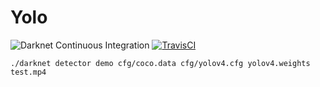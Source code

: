 # Yolo

![Darknet Continuous Integration](https://github.com/cenit/darknet/workflows/Darknet%20Continuous%20Integration/badge.svg)
[![TravisCI](https://travis-ci.org/AlexeyAB/darknet.svg?branch=master)](https://travis-ci.com/cenit/darknet)

`./darknet detector demo cfg/coco.data cfg/yolov4.cfg yolov4.weights test.mp4`
